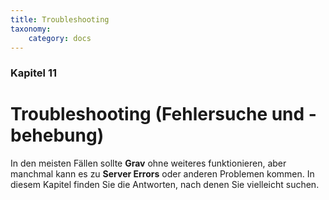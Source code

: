 ```yaml
---
title: Troubleshooting
taxonomy:
    category: docs
---
```


### Kapitel 11

# Troubleshooting (Fehlersuche und -behebung)

In den meisten Fällen sollte **Grav** ohne weiteres funktionieren, aber manchmal kann es zu **Server Errors** oder anderen Problemen kommen.  In diesem Kapitel finden Sie die Antworten, nach denen Sie vielleicht suchen.
